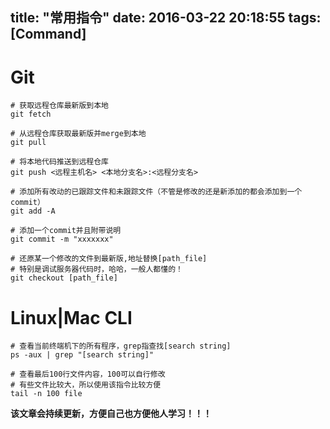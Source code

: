 title: "常用指令"
date: 2016-03-22 20:18:55
tags: [Command]
---
# Git
```
# 获取远程仓库最新版到本地
git fetch

# 从远程仓库获取最新版并merge到本地
git pull

# 将本地代码推送到远程仓库
git push <远程主机名> <本地分支名>:<远程分支名>

# 添加所有改动的已跟踪文件和未跟踪文件（不管是修改的还是新添加的都会添加到一个commit）
git add -A

# 添加一个commit并且附带说明
git commit -m "xxxxxxx"

# 还原某一个修改的文件到最新版,地址替换[path_file]
# 特别是调试服务器代码时，哈哈，一般人都懂的！
git checkout [path_file]
```

<!--more--> 

# Linux|Mac CLI
```
# 查看当前终端机下的所有程序，grep指查找[search string]
ps -aux | grep "[search string]"

# 查看最后100行文件内容，100可以自行修改
# 有些文件比较大，所以使用该指令比较方便
tail -n 100 file
```

**该文章会持续更新，方便自己也方便他人学习！！！**